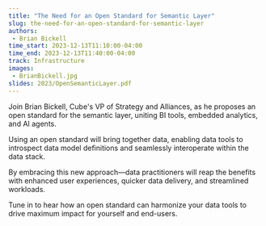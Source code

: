 ```yaml
---
title: "The Need for an Open Standard for Semantic Layer"
slug: the-need-for-an-open-standard-for-semantic-layer
authors:
 - Brian Bickell
time_start: 2023-12-13T11:10:00-04:00
time_end: 2023-12-13T11:40:00-04:00
track: Infrastructure
images:
 - BrianBickell.jpg
slides: 2023/OpenSemanticLayer.pdf
---
```


Join Brian Bickell, Cube's VP of Strategy and Alliances, as he proposes an open standard for the semantic layer, uniting BI tools, embedded analytics, and AI agents. 
 
Using an open standard will bring together data, enabling data tools to introspect data model definitions and seamlessly interoperate within the data stack.
 
By embracing this new approach—data practitioners will reap the benefits with enhanced user experiences, quicker data delivery, and streamlined workloads. 
 
Tune in to hear how an open standard can harmonize your data tools to drive maximum impact for yourself and end-users.